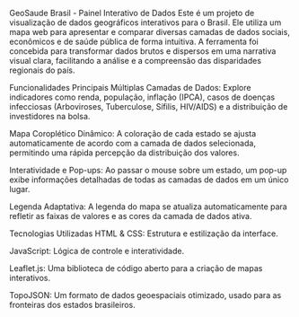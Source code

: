 GeoSaude Brasil - Painel Interativo de Dados
Este é um projeto de visualização de dados geográficos interativos para o Brasil. Ele utiliza um mapa web para apresentar e comparar diversas camadas de dados sociais, econômicos e de saúde pública de forma intuitiva. A ferramenta foi concebida para transformar dados brutos e dispersos em uma narrativa visual clara, facilitando a análise e a compreensão das disparidades regionais do país.

Funcionalidades Principais
Múltiplas Camadas de Dados: Explore indicadores como renda, população, inflação (IPCA), casos de doenças infecciosas (Arboviroses, Tuberculose, Sífilis, HIV/AIDS) e a distribuição de investidores na bolsa.

Mapa Coroplético Dinâmico: A coloração de cada estado se ajusta automaticamente de acordo com a camada de dados selecionada, permitindo uma rápida percepção da distribuição dos valores.

Interatividade e Pop-ups: Ao passar o mouse sobre um estado, um pop-up exibe informações detalhadas de todas as camadas de dados em um único lugar.

Legenda Adaptativa: A legenda do mapa se atualiza automaticamente para refletir as faixas de valores e as cores da camada de dados ativa.

Tecnologias Utilizadas
HTML & CSS: Estrutura e estilização da interface.

JavaScript: Lógica de controle e interatividade.

Leaflet.js: Uma biblioteca de código aberto para a criação de mapas interativos.

TopoJSON: Um formato de dados geoespaciais otimizado, usado para as fronteiras dos estados brasileiros.
